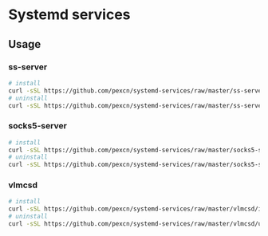# Systemd services

## Usage

### ss-server

```bash
# install
curl -sSL https://github.com/pexcn/systemd-services/raw/master/ss-server/install.sh | bash
# uninstall
curl -sSL https://github.com/pexcn/systemd-services/raw/master/ss-server/uninstall.sh | bash
```

### socks5-server

```bash
# install
curl -sSL https://github.com/pexcn/systemd-services/raw/master/socks5-server/install.sh | bash
# uninstall
curl -sSL https://github.com/pexcn/systemd-services/raw/master/socks5-server/uninstall.sh | bash
```

### vlmcsd

```bash
# install
curl -sSL https://github.com/pexcn/systemd-services/raw/master/vlmcsd/install.sh | bash
# uninstall
curl -sSL https://github.com/pexcn/systemd-services/raw/master/vlmcsd/uninstall.sh | bash
```
